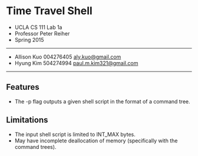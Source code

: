 Time Travel Shell
==================
- UCLA CS 111 Lab 1a
- Professor Peter Reiher
- Spring 2015

-----------
- Allison Kuo     004276405          aly.kuo@gmail.com
- Hyung Kim	      504274994          paul.m.kim321@gmail.com	   
 
---------------------------------------------------------------------
Features
-----------
- The -p flag outputs a given shell script in the format of a command tree.

Limitations
------------
- The input shell script is limited to INT_MAX bytes.
- May have incomplete deallocation of memory (specifically with the command trees).

